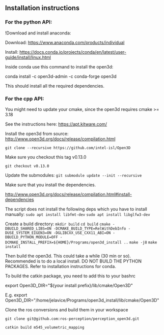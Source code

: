 
## Installation instructions


### For the python API:

!Download and install anaconda:

Download:
https://www.anaconda.com/products/individual

Install: 
https://docs.conda.io/projects/conda/en/latest/user-guide/install/linux.html


Inside conda use this command to install the open3d:

conda install -c open3d-admin -c conda-forge open3d

This should install all the required dependencies.


### For the cpp API:

You might need to update your cmake, since the open3d requires cmake >= 3.18

See the instructions here:
https://apt.kitware.com/

Install the open3d from source:
http://www.open3d.org/docs/release/compilation.html

`git clone --recursive https://github.com/intel-isl/Open3D`

Make sure you checkout this tag v0.13.0

`git checkout v0.13.0`

Update the submodules:
`git submodule update --init --recursive`

Make sure that you install the dependencies.

http://www.open3d.org/docs/release/compilation.html#install-dependencies

The script does not install the following deps which you have to install manually:
`sudo apt install libfmt-dev`
`sudo apt install libglfw3-dev`

Create a build directory:
`mkdir build`
`cd build`
`cmake -DBUILD_SHARED_LIBS=ON -DCMAKE_BUILD_TYPE=RelWithDebInfo -DUSE_SYSTEM_EIGEN3=ON -DGLIBCXX_USE_CXX11_ABI=ON -DBUILD_PYTHON_MODULE=OFF -DCMAKE_INSTALL_PREFIX=${HOME}/Programs/open3d_install ..`
`make -j8`
`make install`

Then build the open3d. This could take a while (30 min or so).
Recommended is to do a local install.
DO NOT BUILD THE PYTHON PACKAGES. Refer to installation instructions for conda.

 
To build the catkin package, you need to add this to your bashrc

export Open3D_DIR="${your install prefix}/lib/cmake/Open3D"

E.g. 
export Open3D_DIR="/home/jelavice/Programs/open3d_install/lib/cmake/Open3D"


Clone the ros conversions and build them in your workspace

`git clone git@github.com:ros-perception/perception_open3d.git`

`catkin build m545_volumetric_mapping`
